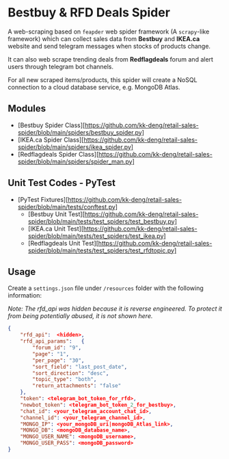 # Bestbuy & RFD Deals Spider

A web-scraping based on `feapder` web spider framework (A `scrapy`-like framework) which can collect sales data from **Bestbuy** and **IKEA.ca** website and send telegram messages when stocks of products change. 

It can also web scrape trending deals from **Redflagdeals** forum and alert users through telegram bot channels.

For all new scraped items/products, this spider will create a NoSQL connection to a cloud database service, e.g. MongoDB Atlas.

## Modules

* [Bestbuy Spider Class][https://github.com/kk-deng/retail-sales-spider/blob/main/spiders/bestbuy_spider.py]
* [IKEA.ca Spider Class][https://github.com/kk-deng/retail-sales-spider/blob/main/spiders/ikea_spider.py]
* [Redflagdeals Spider Class][https://github.com/kk-deng/retail-sales-spider/blob/main/spiders/spider_man.py]

## Unit Test Codes - PyTest

* [PyTest Fixtures][https://github.com/kk-deng/retail-sales-spider/blob/main/tests/conftest.py]
  * [Bestbuy Unit Test][https://github.com/kk-deng/retail-sales-spider/blob/main/tests/test_spiders/test_bestbuy.py]
  * [IKEA.ca Unit Test][https://github.com/kk-deng/retail-sales-spider/blob/main/tests/test_spiders/test_ikea.py]
  * [Redflagdeals Unit Test][https://github.com/kk-deng/retail-sales-spider/blob/main/tests/test_spiders/test_rfdtopic.py]

## Usage

Create a `settings.json` file under `/resources` folder with the following information:

*Note: The rfd_api was hidden because it is reverse engineered. To protect it from being potentially abused, it is not shown here.*

```json
{
    "rfd_api":  <hidden>,
    "rfd_api_params":   {
        "forum_id": "9",
        "page": "1",
        "per_page": "30",
        "sort_field": "last_post_date",
        "sort_direction": "desc",
        "topic_type": "both",
        "return_attachments": "false"
    },
    "token": <telegram_bot_token_for_rfd>,
    "newbot_token": <telegram_bot_token_2_for_bestbuy>,
    "chat_id": <your_telegram_account_chat_id>,
    "channel_id": <your_telegram_channel_id>, 
    "MONGO_IP": <your_mongoDB_uri|mongoDB_Atlas_link>,
    "MONGO_DB": <mongoDB_database_name>,
    "MONGO_USER_NAME": <mongoDB_username>,
    "MONGO_USER_PASS": <mongoDB_password>
}
```
